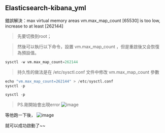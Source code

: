 ## Elasticsearch-kibana_yml

錯誤解決：max virtual memory areas vm.max_map_count [65530] is too low, increase to at least [262144]


> 先要切換到root；

> 然後可以執行以下命令，設置 vm.max_map_count ，但是重啟後又会恢復為預設值。

```python
sysctl -w vm.max_map_count=262144
```
> 持久性的做法是在 /etc/sysctl.conf 文件中修改 vm.max_map_count 參數

```python
echo "vm.max_map_count=262144" > /etc/sysctl.conf
sysctl -p
```

```python
sysctl -p
```

> PS.剛開始會出現error
![image](https://i.imgur.com/9y7N87c.png)

等他跑一下後，
![image](https://i.imgur.com/NkyOCbE.png)

就可以成功啟動了~~
